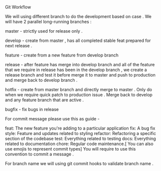 Git Workflow

We will using different branch to do the development based on case . We will have 2 parallel long-running branches :

master - strictly used for release only .

develop - create from master , has all completed stable feat prepared for next release .

feature - create from a new feature from develop branch

release - after feature has merge into develop branch and all of the feature that we require in release has been in the develop branch , we create a release branch and test it before merge it to master and push to production and merge back to develop branch .

hotfix - create from master branch and directly merge to master . Only do when we require quick patch to production issue . Merge back to develop and any feature branch that are active .

bugfix - fix bugs in release

For commit message please use this as guide -

feat: The new feature you're adding to a particular application
fix: A bug fix
style: Feature and updates related to styling
refactor: Refactoring a specific section of the codebase
test: Everything related to testing
docs: Everything related to documentation
chore: Regular code maintenance.[ You can also use emojis to represent commit types]
You will require to use this convention to commit a message .

For branch name we will using git commit hooks to validate branch name .
